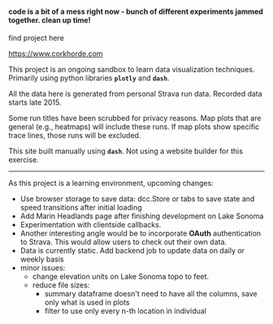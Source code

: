 #### code is a bit of a mess right now - bunch of different experiments jammed together.  clean up time!

find project here

https://www.corkhorde.com


This project is an ongoing sandbox to learn data visualization techniques. Primarily using python libraries **`plotly`** and **`dash`**.

All the data here is generated from personal Strava run data.  Recorded data starts late 2015.    

Some run titles have been scrubbed for privacy reasons. Map plots that are general (e.g., heatmaps) will include these runs. If map plots show specific trace lines, those runs will be excluded.

This site built manually using **``dash``**.  Not using a website builder for this exercise.


---
As this project is a learning environment, upcoming changes:
* Use browser storage to save data: dcc.Store or tabs to save state and speed transitions after initial loading
* Add Marin Headlands page after finishing development on Lake Sonoma
* Experimentation with clientside callbacks.
* Another interesting angle would be to incorporate **OAuth** authentication to Strava. This would allow users to check out their own data.
* Data is currently static. Add backend job to update data on daily or weekly basis
* minor issues:
  * change elevation units on Lake Sonoma topo to feet.
  * reduce file sizes:
    * summary dataframe doesn't need to have all the columns, save only what is used in plots
    * filter to use only every n-th location in individual
